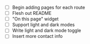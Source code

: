- [ ] Begin adding pages for each route
- [ ] Flesh out README
- [ ] "On this page" widget
- [ ] Support light and dark modes
- [ ] Write light and dark mode toggle
- [ ] Insert more contact info
